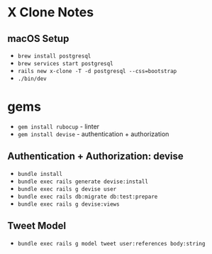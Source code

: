 # X Clone Notes

## macOS Setup
* `brew install postgresql`
* `brew services start postgresql`
* `rails new x-clone -T -d postgresql --css=bootstrap`
* `./bin/dev`

# gems
* `gem install rubocup` - linter
* `gem install devise` - authentication + authorization

## Authentication + Authorization: devise
* `bundle install`
* `bundle exec rails generate devise:install`
* `bundle exec rails g devise user`
* `bundle exec rails db:migrate db:test:prepare`
* `bundle exec rails g devise:views`

## Tweet Model
* `bundle exec rails g model tweet user:references body:string`
